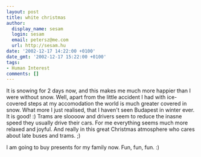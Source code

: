 ```yaml
---
layout: post
title: white christmas
author:
  display_name: sesam
  login: sesam
  email: petersz@me.com
  url: http://sesam.hu
date: '2002-12-17 14:22:00 +0100'
date_gmt: '2002-12-17 15:22:00 +0100'
tags:
- Human Interest
comments: []
---
```


It is snowing for 2 days now, and this makes me much more happier than I were without snow. Well, apart from the little accident I had with ice-covered steps at my accomodation the world is much greater covered in snow. What more I just realised, that I haven't seen Budapest in winter ever. It is good! :) Trams are sloooow and drivers seem to reduce the inasne speed they usually drive their cars. For me everything seems much more relaxed and joyful. And really in this great Christmas atmosphere who cares about late buses and trams. ;)

I am going to buy presents for my family now. Fun, fun, fun. :)
